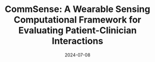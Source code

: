 ---
title: "CommSense: A Wearable Sensing Computational Framework for Evaluating Patient-Clinician Interactions"
collection: publications
category: manuscripts
excerpt: 'Wang, Z., Hassan, N., LeBaron, V., Flickinger, T., Ling, D., Edwards, J., Wu, C., Bouckhechba, M., & Barnes, L'
date: 2024-07-08
venue: 'Proceedings of the ACM on Human-Computer Interaction (CSCW)'
paperurl: 'https://arxiv.org/pdf/2407.08143v1'
---